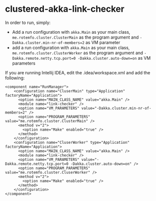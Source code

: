 # clustered-akka-link-checker
In order to run, simply:
* Add a run configuration with ```akka.Main``` as your main class, ```me.rotemfo.cluster.ClusterMain``` as the program argument and ```-Dakka.cluster.min-nr-of-members=2``` as VM parameter
* add a run configuration with ```akka.Main``` as your main class, ```me.rotemfo.cluster.ClusterWorker``` as the program argument and ```-Dakka.remote.netty.tcp.port=0 -Dakka.cluster.auto-down=on``` as VM parameters

If you are running Intellij IDEA, edit the .idea/workspace.xml and add the following:
```` 
<component name="RunManager">
    <configuration name="CluserMain" type="Application" factoryName="Application">
      <option name="MAIN_CLASS_NAME" value="akka.Main" />
      <module name="link-checker" />
      <option name="VM_PARAMETERS" value="-Dakka.cluster.min-nr-of-members=2" />
      <option name="PROGRAM_PARAMETERS" value="me.rotemfo.cluster.ClusterMain" />
      <method v="2">
        <option name="Make" enabled="true" />
      </method>
    </configuration>
    <configuration name="CluserWorker" type="Application" factoryName="Application">
      <option name="MAIN_CLASS_NAME" value="akka.Main" />
      <module name="link-checker" />
      <option name="VM_PARAMETERS" value="-Dakka.remote.netty.tcp.port=0 -Dakka.cluster.auto-down=on" />
      <option name="PROGRAM_PARAMETERS" value="me.rotemfo.cluster.CluserWorker" />
      <method v="2">
        <option name="Make" enabled="true" />
      </method>
    </configuration>
</component>
````
